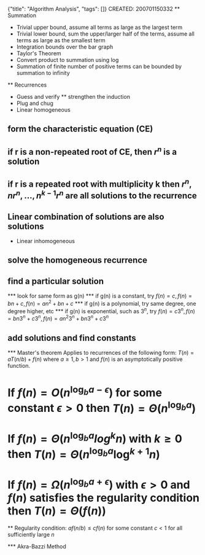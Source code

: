 {"title": "Algorithm Analysis", "tags": []}
CREATED: 200701150332
** Summation
 * Trivial upper bound, assume all terms as large as the largest term
 * Trivial lower bound, sum the upper/larger half of the terms, assume all terms as large as the smallest term
 * Integration bounds over the bar graph
 * Taylor's Theorem
 * Convert product to summation using log
 * Summation of finite number of positive terms can be bounded by summation to infinity

** Recurrences
 * Guess and verify
 ** strengthen the induction
 * Plug and chug
 * Linear homogeneous
## form the characteristic equation (CE)
## if r is a non-repeated root of CE, then $r^n$ is a solution
## if r is a repeated root with multiplicity k then $r^n, nr^n, \ldots, n^{k-1}r^n$ are all solutions to the recurrence
## Linear combination of solutions are also solutions
 * Linear inhomogeneous
## solve the homogeneous recurrence
## find a particular solution
 *** look for same form as g(n)
 *** if g(n) is a constant, try $f(n) = c, f(n) = bn + c, f(n) = an^2 + bn + c$
 *** if g(n) is a polynomial, try same degree, one degree higher, etc
 *** if g(n) is exponential, such as $3^n$, try $f(n) = c3^n, f(n) = bn3^n + c3^n, f(n) = an^2 3^n + bn3^n + c3^n$
## add solutions and find constants

*** Master's theorem
Applies to recurrences of the following form:
$T(n) = aT(n/b) + f(n)$ where $a \ge 1, b > 1$ and $f(n)$ is an asymptotically positive function.
# If $f(n) = O(n^{\log_b a - \epsilon})$ for some constant $\epsilon > 0$ then $T(n) = \Theta(n^{\log_b a})$
# If $f(n) = \Theta(n^{\log_b a} log^k n)$ with $k \ge 0$ then $T(n) = \Theta(n^{\log_b a}\log^{k+1} n)$
# If $f(n) = \Omega(n^{\log_b a + \epsilon})$ with $\epsilon > 0$ and $f(n)$ satisfies the regularity condition then $T(n) = \Theta(f(n))$
 ** Regularity condition: $af(n/b) \le cf(n)$ for some constant $c < 1$ for all sufficiently large $n$

*** Akra-Bazzi Method
